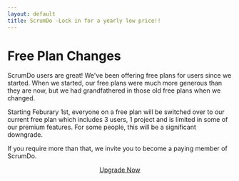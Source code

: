 ```yaml
---
layout: default
title: ScrumDo -Lock in for a yearly low price!!
---
```


# Free Plan Changes

ScrumDo users are great!  We've been offering free plans for users since we started.  When we started,
our free plans were much more generous than they are now, but we had grandfathered in those old free
plans when we changed.

Starting Feburary 1st, everyone on a free plan will be switched over to our current free plan which
includes 3 users, 1 project and is limited in some of our premium features.  For some people, this will
be a significant downgrade.

If you require more than that, we invite you to become a paying member of ScrumDo.  
<center><a class="btn btn-success btn-large" href="https://www.scrumdo.com/subscription/sub">Upgrade Now</a></center>


